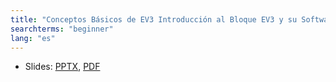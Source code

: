 ```yaml
---
title: "Conceptos Básicos de EV3 Introducción al Bloque EV3 y su Software"
searchterms: "beginner"
lang: "es"
---
```

<ul>
 <li class="ng-binding">Slides:
 <a href="translations/es/beginner/Introduction.pptx">PPTX</a>,
 <a href="translations/es/beginner/Introduction.pdf">PDF</a>
 </li>
 </li>
 </li>
 </ul>
